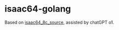# isaac64-golang
Based on [isaac64_8c_source](https://nrn.readthedocs.io/en/8.0.0/doxygen/isaac64_8c_source.html), assisted by chatGPT o1.